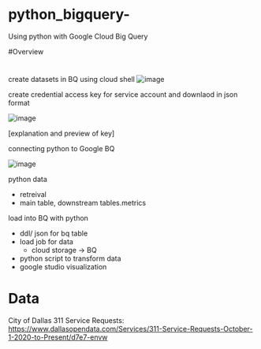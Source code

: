 # python_bigquery-
Using python with Google Cloud Big Query 

#Overview

# 

create datasets in BQ using cloud shell
![image](https://user-images.githubusercontent.com/55963911/228695912-6f823ce9-a5ec-4f6e-9443-aaacd35bfadb.png)


create credential access key for service account and downlaod in json format 

![image](https://user-images.githubusercontent.com/55963911/228696149-2edddd48-ee78-4cd4-8c4f-7da373c830e5.png)

[explanation and preview of key]



connecting python to Google BQ

![image](https://user-images.githubusercontent.com/55963911/228696280-0be8f371-25e8-405c-bf84-377196be0343.png)


python data 
- retreival 
- main table, downstream tables.metrics 

load into BQ with python 


- ddl/ json for bq table 
- load job for data 
  - cloud storage -> BQ 
- python script to transform data
- google studio visualization 


# Data 
City of Dallas 311 Service Requests: https://www.dallasopendata.com/Services/311-Service-Requests-October-1-2020-to-Present/d7e7-envw

